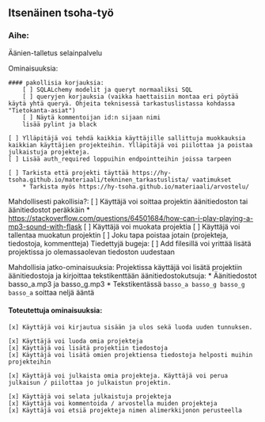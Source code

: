 ## Itsenäinen tsoha-työ

### Aihe:

Äänien-talletus selainpalvelu

Ominaisuuksia:

	#### pakollisia korjauksia:
		[ ] SQLALchemy modelit ja queryt normaaliksi SQL
		[ ] queryjen korjauksia (vaikka haettaisiin montaa eri pöytää käytä yhtä queryä. Ohjeita teknisessä tarkastuslistassa kohdassa "Tietokanta-asiat")
		[ ] Näytä kommentoijan id:n sijaan nimi
		lisää pylint ja black

	[ ] Ylläpitäjä voi tehdä kaikkia käyttäjille sallittuja muokkauksia kaikkian käyttäjien projekteihin. Ylläpitäjä voi piilottaa ja poistaa julkaistuja projekteja.
	[ ] Lisää auth_required loppuihin endpointteihin joissa tarpeen

	[ ] Tarkista että projekti täyttää https://hy-tsoha.github.io/materiaali/tekninen_tarkastuslista/ vaatimukset
		* Tarkista myös https://hy-tsoha.github.io/materiaali/arvostelu/



Mahdollisesti pakollisia?:
	[ ] Käyttäjä voi soittaa projektin äänitiedoston tai äänitiedostot peräkkäin
		* https://stackoverflow.com/questions/64501684/how-can-i-play-playing-a-mp3-sound-with-flask
	[ ] Käyttäjä voi muokata projektia
	[ ] Käyttäjä voi tallentaa muokatun projektin
	[ ] Joku tapa poistaa jotain (projekteja, tiedostoja, kommentteja)
Tiedettyjä bugeja:
	[ ] Add filesillä voi yrittää lisätä projektissa jo olemassaolevan tiedoston uudestaan


Mahdollisia jatko-ominaisuuksia:
	Projektissa käyttäjä voi lisätä projektiin äänitiedostoja ja kirjoittaa tekstikenttään äänitiedostokutsuja:
		* Äänitiedostot basso_a.mp3 ja basso_g.mp3
		* Tekstikentässä `basso_a basso_g basso_g basso_a` soittaa neljä ääntä

#### Toteutettuja ominaisuuksia:
	[x] Käyttäjä voi kirjautua sisään ja ulos sekä luoda uuden tunnuksen.
	
	[x] Käyttäjä voi luoda omia projekteja
	[x] Käyttäjä voi lisätä projektiin tiedostoja
	[x] Käyttäjä voi lisätä omien projektiensa tiedostoja helposti muihin projekteihin
	
	[x] Käyttäjä voi julkaista omia projekteja. Käyttäjä voi perua julkaisun / piilottaa jo julkaistun projektin.

	[x] Käyttäjä voi selata julkaistuja projekteja
	[x] Käyttäjä voi kommentoida / arvostella muiden projekteja
	[x] Käyttäjä voi etsiä projekteja nimen alimerkkijonon perusteella


